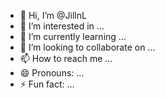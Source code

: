 - 👋 Hi, I’m @JillnL
- 👀 I’m interested in ...
- 🌱 I’m currently learning ...
- 💞️ I’m looking to collaborate on ...
- 📫 How to reach me ...
- 😄 Pronouns: ...
- ⚡ Fun fact: ...

<!---
JillnL/JillnL is a ✨ special ✨ repository because its `README.md` (this file) appears on your GitHub profile.
You can click the Preview link to take a look at your changes.
--->
